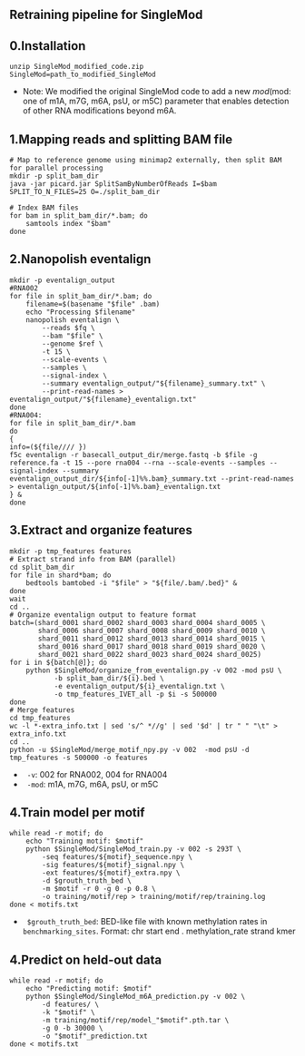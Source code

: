 ## Retraining pipeline for SingleMod
## 0.Installation
```
unzip SingleMod_modified_code.zip
SingleMod=path_to_modified_SingleMod
```
- Note: We modified the original SingleMod code to add a new $mod ($mod: one of m1A, m7G, m6A, psU, or m5C) parameter that enables detection of other RNA modifications beyond m6A.
## 1.Mapping reads and splitting BAM file
```
# Map to reference genome using minimap2 externally, then split BAM for parallel processing
mkdir -p split_bam_dir
java -jar picard.jar SplitSamByNumberOfReads I=$bam SPLIT_TO_N_FILES=25 O=./split_bam_dir

# Index BAM files
for bam in split_bam_dir/*.bam; do
    samtools index "$bam"
done
```
## 2.Nanopolish eventalign
```
mkdir -p eventalign_output
#RNA002
for file in split_bam_dir/*.bam; do
    filename=$(basename "$file" .bam)
    echo "Processing $filename"
    nanopolish eventalign \
        --reads $fq \
        --bam "$file" \
        --genome $ref \
        -t 15 \
        --scale-events \
        --samples \
        --signal-index \
        --summary eventalign_output/"${filename}_summary.txt" \
        --print-read-names > eventalign_output/"${filename}_eventalign.txt"
done
#RNA004:
for file in split_bam_dir/*.bam
do
{
info=(${file//// })
f5c eventalign -r basecall_output_dir/merge.fastq -b $file -g reference.fa -t 15 --pore rna004 --rna --scale-events --samples --signal-index --summary eventalign_output_dir/${info[-1]%%.bam}_summary.txt --print-read-names > eventalign_output/${info[-1]%%.bam}_eventalign.txt
} &
done
```
## 3.Extract and organize features
```
mkdir -p tmp_features features
# Extract strand info from BAM (parallel)
cd split_bam_dir
for file in shard*bam; do
    bedtools bamtobed -i "$file" > "${file/.bam/.bed}" &
done
wait
cd ..
# Organize eventalign output to feature format
batch=(shard_0001 shard_0002 shard_0003 shard_0004 shard_0005 \
       shard_0006 shard_0007 shard_0008 shard_0009 shard_0010 \
       shard_0011 shard_0012 shard_0013 shard_0014 shard_0015 \
       shard_0016 shard_0017 shard_0018 shard_0019 shard_0020 \
       shard_0021 shard_0022 shard_0023 shard_0024 shard_0025)
for i in ${batch[@]}; do
    python $SingleMod/organize_from_eventalign.py -v 002 -mod psU \
           -b split_bam_dir/${i}.bed \
           -e eventalign_output/${i}_eventalign.txt \
           -o tmp_features_IVET_all -p $i -s 500000
done
# Merge features
cd tmp_features
wc -l *-extra_info.txt | sed 's/^ *//g' | sed '$d' | tr " " "\t" > extra_info.txt
cd ..
python -u $SingleMod/merge_motif_npy.py -v 002  -mod psU -d tmp_features -s 500000 -o features
```
* `` -v``: 002 for RNA002, 004 for RNA004
* `` -mod``: m1A, m7G, m6A, psU, or m5C
## 4.Train model per motif
```
while read -r motif; do
    echo "Training motif: $motif"
    python $SingleMod/SingleMod_train.py -v 002 -s 293T \
        -seq features/${motif}_sequence.npy \
        -sig features/${motif}_signal.npy \
        -ext features/${motif}_extra.npy \
        -d $grouth_truth_bed \
        -m $motif -r 0 -g 0 -p 0.8 \
        -o training/motif/rep > training/motif/rep/training.log
done < motifs.txt
```
* `` $grouth_truth_bed``:  BED-like file with known methylation rates in `benchmarking_sites`. Format: chr start end . methylation_rate strand kmer
## 4.Predict on held-out data
```
while read -r motif; do
    echo "Predicting motif: $motif"
    python $SingleMod/SingleMod_m6A_prediction.py -v 002 \
        -d features/ \
        -k "$motif" \
        -m training/motif/rep/model_"$motif".pth.tar \
        -g 0 -b 30000 \
        -o "$motif"_prediction.txt
done < motifs.txt
```

